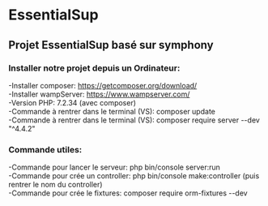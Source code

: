 # EssentialSup
## Projet EssentialSup basé sur symphony



### Installer notre projet depuis un Ordinateur:  
  -Installer composer: https://getcomposer.org/download/  
  -Installer wampServer: https://www.wampserver.com/  
  -Version PHP: 7.2.34 (avec composer)  
  -Commande à rentrer dans le terminal (VS): composer update  
  -Commande à rentrer dans le terminal (VS): composer require server --dev "^4.4.2"  
  
  
  
### Commande utiles:  
  -Commande pour lancer le serveur: php bin/console server:run  
  -Commande pour crée un controller: php bin/console make:controller    (puis rentrer le nom du controller)  
  -Commande pour crée le fixtures: composer require orm-fixtures --dev  
